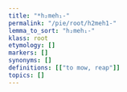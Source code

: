 ```yaml
---
title: "*h₂meh₁-"
permalink: "/pie/root/h2meh1-"
lemma_to_sort: "h₂meh₁-"
klass: root
etymology: []
markers: []
synonyms: []
definitions: [["to mow, reap"]]
topics: []
---
```

